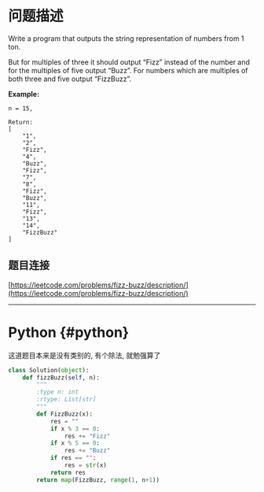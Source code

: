 # 问题描述

Write a program that outputs the string representation of numbers from 1 ton.

But for multiples of three it should output “Fizz” instead of the number and for the multiples of five output “Buzz”. For numbers which are multiples of both three and five output “FizzBuzz”.

**Example:**

```
n = 15,

Return:
[
    "1",
    "2",
    "Fizz",
    "4",
    "Buzz",
    "Fizz",
    "7",
    "8",
    "Fizz",
    "Buzz",
    "11",
    "Fizz",
    "13",
    "14",
    "FizzBuzz"
]

```


## 题目连接

[https://leetcode.com/problems/fizz-buzz/description/](https://leetcode.com/problems/fizz-buzz/description/)

---

# Python {#python}

这道题目本来是没有类别的, 有个除法, 就勉强算了

```python
class Solution(object):
    def fizzBuzz(self, n):
        """
        :type n: int
        :rtype: List[str]
        """
        def FizzBuzz(x):
            res = ""
            if x % 3 == 0:
                res += "Fizz"
            if x % 5 == 0:
                res += "Buzz"
            if res == "":
                res = str(x)
            return res
        return map(FizzBuzz, range(1, n+1))
```